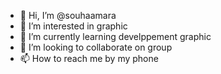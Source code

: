 - 👋 Hi, I’m @souhaamara
- 👀 I’m interested in graphic
- 🌱 I’m currently learning develppement graphic 
- 💞️ I’m looking to collaborate on group
- 📫 How to reach me by my phone 

<!---
souhaamara/souhaamara is a ✨ special ✨ repository because its `README.md` (this file) appears on your GitHub profile.
You can click the Preview link to take a look at your changes.
--->
